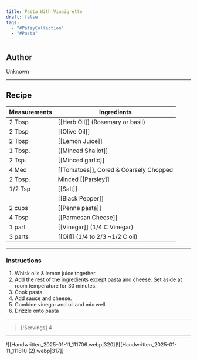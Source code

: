 ```yaml
---
title: Pasta With Vinaigrette
draft: false
tags:
  - "#PatsyCollection"
  - "#Pasta"
---
```

## Author
Unknown
___
## Recipe

| Measurements  | Ingredients              |
| :------------ | ------------------------ |
|2 Tbsp|[[Herb Oil]] (Rosemary or basil)|
|2 Tbsp|[[Olive Oil]]|
|2 Tbsp|[[Lemon Juice]]|
|1 Tbsp.|[[Minced Shallot]]|
|2 Tsp.|[[Minced garlic]]|
|4 Med|[[Tomatoes]], Cored & Coarsely Chopped|
|2 Tbsp.|Minced [[Parsley]]|
|1/2 Tsp|[[Salt]]|
||[[Black Pepper]]|
|2 cups|[[Penne pasta]]|
|4 Tbsp|[[Parmesan Cheese]]|
|1 part|[[Vinegar]] (1/4 C Vinegar)|
|3 parts|[[Oil]] (1/4 to 2/3 ~1/2 C oil)|
___
### Instructions
1. Whisk oils & lemon juice together.
2. Add the rest of the ingredients except pasta and cheese. Set aside at room temperature for 30 minutes.
3. Cook pasta.
4. Add sauce and cheese.
5. Combine vinegar and oil and mix well
6. Drizzle onto pasta
___
>[!Servings]
>4

___

![[Handwritten_2025-01-11_111706.webp|320]]![[Handwritten_2025-01-11_111810 (2).webp|317]]